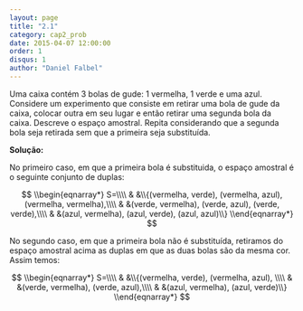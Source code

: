 ```yaml
---
layout: page
title: "2.1"
category: cap2_prob
date: 2015-04-07 12:00:00
order: 1
disqus: 1
author: "Daniel Falbel"
---
```


Uma caixa contém 3 bolas de gude: 1 vermelha, 1 verde e uma azul. Considere um experimento que consiste em retirar uma bola de gude da caixa, colocar outra em seu lugar e então retirar uma segunda bola da caixa. Descreve o espaço amostral. Repita considerando que a segunda bola seja retirada sem que a primeira seja substituída.

**Solução:**

No primeiro caso, em que a primeira bola é substituida, o espaço amostral é o seguinte conjunto de duplas:

$$
\\begin{eqnarray*}
S=\\\\
& &\\{(vermelha, verde), (vermelha, azul), (vermelha, vermelha),\\\\
& &(verde, vermelha), (verde, azul), (verde, verde),\\\\
& &(azul, vermelha), (azul, verde), (azul, azul)\\}
\\end{eqnarray*}
$$

No segundo caso, em que a primeira bola não é substituída, retiramos do espaço amostral acima as duplas em que as duas bolas são da mesma cor. Assim temos:

$$
\\begin{eqnarray*}
S=\\\\
& &\\{(vermelha, verde), (vermelha, azul), \\\\
& &(verde, vermelha), (verde, azul),\\\\
& &(azul, vermelha), (azul, verde)\\}
\\end{eqnarray*}
$$